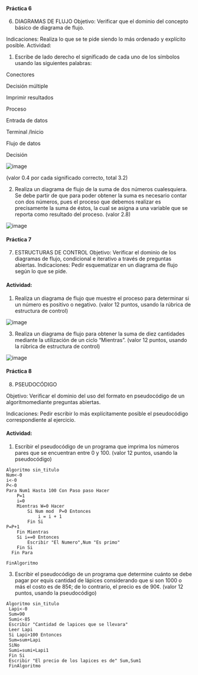#### Práctica 6
6. DIAGRAMAS DE FLUJO
Objetivo: Verificar que el dominio del concepto básico de diagrama de flujo.

Indicaciones: Realiza lo que se te pide siendo lo más ordenado y explícito posible.
Actividad:

  1. Escribe de lado derecho el significado de cada uno de los símbolos usando las
  siguientes palabras: 
  
  Conectores
  
  Decisión múltiple
  
  Imprimir resultados
  
  Proceso
  
  Entrada de datos
  
  Terminal /Inicio
  
  Flujo de datos
  
  Decisión
  
  ![image](https://user-images.githubusercontent.com/103463256/166008853-d0a2776b-3bdf-4ada-a689-8a0b08edcdc1.png)


  
  (valor 0.4 por cada significado correcto, total 3.2)
  
   2. Realiza un diagrama de flujo de la suma de dos números cualesquiera. Se debe partir de que para poder obtener la suma es necesario contar con dos números, pues el
    proceso que debemos realizar es precisamente la suma de éstos, la cual se asigna a una variable que se reporta como resultado del proceso. (valor 2.8)
    
   ![image](https://user-images.githubusercontent.com/103463256/166010132-b435f3e4-1b15-415c-96d7-dc4b11bfe342.png)

    
 #### Práctica 7
7. ESTRUCTURAS DE CONTROL
Objetivo: Verificar el dominio de los diagramas de flujo, condicional e iterativo a través de preguntas abiertas.
Indicaciones: Pedir esquematizar en un diagrama de flujo según lo que se pide.
#### Actividad:
  1. Realiza un diagrama de flujo que muestre el proceso para determinar si un número es positivo o negativo. (valor 12 puntos, usando la rúbrica de estructura de control)

![image](https://user-images.githubusercontent.com/103463256/166505690-1b6cd422-3caa-4eb1-9ef9-5f0ec85f2510.png)

  3. Realiza un diagrama de flujo para obtener la suma de diez cantidades mediante la utilización de un ciclo “Mientras”. (valor 12 puntos, usando la rúbrica de estructura de
control)

![image](https://user-images.githubusercontent.com/103463256/166507677-4d371c8e-b9a0-42ec-9ae3-872dabac9972.png)

#### Práctica 8
8. PSEUDOCÓDIGO

Objetivo: Verificar el dominio del uso del formato en pseudocódigo de un algoritmomediante preguntas abiertas.

Indicaciones: Pedir escribir lo más explícitamente posible el pseudocódigo correspondiente al ejercicio.

#### Actividad:

  1. Escribir el pseudocódigo de un programa que imprima los números pares que se encuentran entre 0 y 100. (valor 12 puntos, usando la pseudocódigo)
  
  
    Algoritmo sin_titulo
	Num<-0
	i<-0
	P<-0
	Para Num1 Hasta 100 Con Paso paso Hacer 
		P=1
		i=0
		Mientras W=0 Hacer
			Si Num mod  P=0 Entonces
				i = i + 1
			Fin Si
    P=P+1
		Fin Mientras
	    Si i==0 Entonces
			Escribir "El Numero",Num "Es primo"
	  	Fin Si
	  Fin Para
	
    FinAlgoritmo

  3. Escribir el pseudocódigo de un programa que determine cuánto se debe pagar por equis cantidad de lápices considerando que si son 1000 o más el costo es de 85¢; de lo contrario, el precio es de 90¢. (valor 12 puntos, usando la pseudocódigo)


    Algoritmo sin_titulo
     Lapi<-0
     Sum=90
     Sumi<-85
     Escribir "Cantidad de lapices que se llevara"
     Leer Lapi 
     Si Lapi>100 Entonces
     Sum=sum+Lapi
     SiNo
     Sumi=sumi+Lapi1
     Fin Si 
     Escribir "El precio de los lapices es de" Sum,Sum1
     FinAlgoritmo

